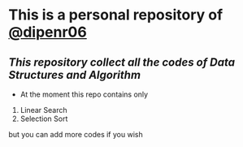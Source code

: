 # **This is a personal repository of [@dipenr06](github.com/dipenr06)**

## ***This repository collect all the codes of Data Structures and Algorithm***

- At the moment this repo contains only 
1. Linear Search 
2. Selection Sort

but you can add more codes if you wish 
